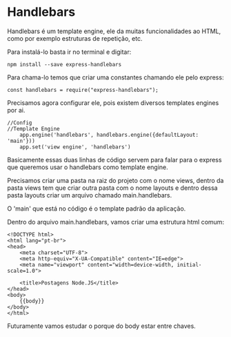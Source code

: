 # Handlebars

Handlebars é um template engine, ele da muitas funcionalidades ao HTML, como por exemplo estruturas de repetição, etc.

Para instalá-lo basta ir no terminal e digitar:

    npm install --save express-handlebars

Para chama-lo temos que criar uma constantes chamando ele pelo express:

    const handlebars = require("express-handlebars");

Precisamos agora configurar ele, pois existem diversos templates engines por ai.

    //Config
    //Template Engine
        app.engine('handlebars', handlebars.engine({defaultLayout: 'main'}))
        app.set('view engine', 'handlebars')

Basicamente essas duas linhas de código servem para falar para o express que queremos usar o handlebars como template engine.

Precisamos criar uma pasta na raiz do projeto com o nome views, dentro da pasta views tem que criar outra pasta com o nome layouts e dentro dessa pasta layouts criar um arquivo chamado main.handlebars.

O 'main' que está no código é o template padrão da aplicação.

Dentro do arquivo main.handlebars, vamos criar uma estrutura html comum:

    <!DOCTYPE html>
    <html lang="pt-br">
    <head>
        <meta charset="UTF-8">
        <meta http-equiv="X-UA-Compatible" content="IE=edge">
        <meta name="viewport" content="width=device-width, initial-scale=1.0">

        <title>Postagens Node.JS</title>
    </head>
    <body>
        {{body}}
    </body>
    </html>

Futuramente vamos estudar o porque do body estar entre chaves.
